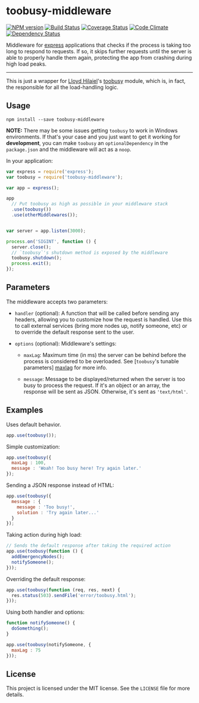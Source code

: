 toobusy-middleware
==================

[![NPM version](https://badge.fury.io/js/toobusy-middleware.svg)](http://badge.fury.io/js/toobusy-middleware)
[![Build Status](https://travis-ci.org/mkretschek/toobusy-middleware.svg)](https://travis-ci.org/mkretschek/toobusy-middleware)
[![Coverage Status](https://coveralls.io/repos/mkretschek/toobusy-middleware/badge.png)](https://coveralls.io/r/mkretschek/toobusy-middleware)
[![Code Climate](https://codeclimate.com/github/mkretschek/toobusy-middleware.png)](https://codeclimate.com/github/mkretschek/toobusy-middleware)
[![Dependency Status](https://gemnasium.com/mkretschek/toobusy-middleware.svg)](https://gemnasium.com/mkretschek/toobusy-middleware)

Middleware for [express][] applications that checks if the process is taking
too long to respond to requests. If so, it skips further requests until the
server is able to properly handle them again, protecting the app from crashing
during high load peaks.

---

This is just a wrapper for [Lloyd Hilaiel][lloyd]'s [toobusy][] module, which is, in fact, the
responsible for all the load-handling logic.


Usage
-----

```
npm install --save toobusy-middleware
```

**NOTE:** There may be some issues getting `toobusy` to work in Windows environments. If
that's your case and you just want to get it working for **development**, you can
make `toobusy` an `optionalDependency` in the `package.json` and the middleware
will act as a `noop`.

In your application:

```js
var express = require('express');
var toobusy = require('toobusy-middleware');

var app = express();

app
  // Put toobusy as high as possible in your middleware stack
  .use(toobusy())
  .use(otherMiddlewares());


var server = app.listen(3000);

process.on('SIGINT', function () {
  server.close();
  // `toobusy`'s shutdown method is exposed by the middleware
  toobusy.shutdown();
  process.exit();
});
```


Parameters
----------

The middleware accepts two parameters:

* `handler` (optional): A function that will be called before sending any
  headers, allowing you to customize how the request is handled. Use this
  to call external services (bring more nodes up, notify someone, etc) or to
  override the default response sent to the user.

* `options` (optional): Middleware's settings:

    * `maxLag`: Maximum time (in ms) the server can be behind before the
      process is considered to be overloaded. See [`toobusy`'s tunable parameters]
      [maxlag] for more info.

    * `message`: Message to be displayed/returned when the server is too busy to
      process the request. If it's an object or an array, the response will be
      sent as JSON. Otherwise, it's sent as `'text/html'`.


Examples
--------

Uses default behavior.

```js
app.use(toobusy());
```


Simple customization:

```js
app.use(toobusy({
  maxLag : 100,
  message : 'Woah! Too busy here! Try again later.'
});
```


Sending a JSON response instead of HTML:

```js
app.use(toobusy({
  message : {
    message : 'Too busy!',
    solution : 'Try again later...'
  }
});
```

Taking action during high load:

```js
// Sends the default response after taking the required action
app.use(toobusy(function () {
  addEmergencyNodes();
  notifySomeone();
}));
```

Overriding the default response:

```js
app.use(toobusy(function (req, res, next) {
  res.status(503).sendFile('error/toobusy.html');
}));
```

Using both handler and options:

```js
function notifySomeone() {
  doSomething();
}

app.use(toobusy(notifySomeone, {
  maxLag : 75
}));
```

License
-------

This project is licensed under the MIT license. See the `LICENSE` file for
more details.


[express]: http://expressjs.com/
[lloyd]: https://github.com/lloyd
[maxlag]: https://github.com/lloyd/node-toobusy#tunable-parameters
[toobusy]: https://github.com/lloyd/node-toobusy
